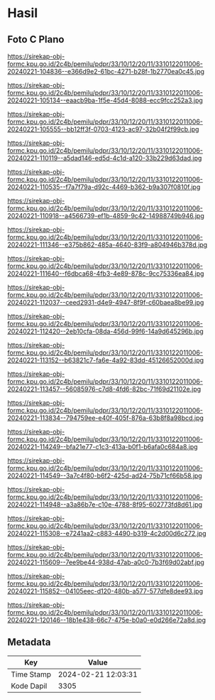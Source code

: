 # Hasil

## Foto C Plano

https://sirekap-obj-formc.kpu.go.id/2c4b/pemilu/pdpr/33/10/12/20/11/3310122011006-20240221-104836--e366d9e2-61bc-4271-b28f-1b2770ea0c45.jpg

https://sirekap-obj-formc.kpu.go.id/2c4b/pemilu/pdpr/33/10/12/20/11/3310122011006-20240221-105134--eaacb9ba-1f5e-45d4-8088-ecc9fcc252a3.jpg

https://sirekap-obj-formc.kpu.go.id/2c4b/pemilu/pdpr/33/10/12/20/11/3310122011006-20240221-105555--bb12ff3f-0703-4123-ac97-32b04f2f99cb.jpg

https://sirekap-obj-formc.kpu.go.id/2c4b/pemilu/pdpr/33/10/12/20/11/3310122011006-20240221-110119--a5dad146-ed5d-4c1d-a120-33b229d63dad.jpg

https://sirekap-obj-formc.kpu.go.id/2c4b/pemilu/pdpr/33/10/12/20/11/3310122011006-20240221-110535--f7a7f79a-d92c-4469-b362-b9a307f0810f.jpg

https://sirekap-obj-formc.kpu.go.id/2c4b/pemilu/pdpr/33/10/12/20/11/3310122011006-20240221-110918--a4566739-ef1b-4859-9c42-14988749b946.jpg

https://sirekap-obj-formc.kpu.go.id/2c4b/pemilu/pdpr/33/10/12/20/11/3310122011006-20240221-111346--e375b862-485a-4640-83f9-a804946b378d.jpg

https://sirekap-obj-formc.kpu.go.id/2c4b/pemilu/pdpr/33/10/12/20/11/3310122011006-20240221-111640--f6dbca68-4fb3-4e89-878c-9cc75336ea84.jpg

https://sirekap-obj-formc.kpu.go.id/2c4b/pemilu/pdpr/33/10/12/20/11/3310122011006-20240221-112037--ceed2931-d4e9-4947-8f9f-c60baea8be99.jpg

https://sirekap-obj-formc.kpu.go.id/2c4b/pemilu/pdpr/33/10/12/20/11/3310122011006-20240221-112420--2eb10cfa-08da-456d-99f6-14a9d645296b.jpg

https://sirekap-obj-formc.kpu.go.id/2c4b/pemilu/pdpr/33/10/12/20/11/3310122011006-20240221-113152--b63821c7-fa6e-4a92-83dd-45126652000d.jpg

https://sirekap-obj-formc.kpu.go.id/2c4b/pemilu/pdpr/33/10/12/20/11/3310122011006-20240221-113457--56085976-c7d8-4fd6-82bc-71f69d21102e.jpg

https://sirekap-obj-formc.kpu.go.id/2c4b/pemilu/pdpr/33/10/12/20/11/3310122011006-20240221-113834--794759ee-e40f-405f-876a-63b8f8a98bcd.jpg

https://sirekap-obj-formc.kpu.go.id/2c4b/pemilu/pdpr/33/10/12/20/11/3310122011006-20240221-114249--bfa21e77-c1c3-413a-b0f1-b6afa0c684a8.jpg

https://sirekap-obj-formc.kpu.go.id/2c4b/pemilu/pdpr/33/10/12/20/11/3310122011006-20240221-114549--3a7c4f80-b6f2-425d-ad24-75b71cf66b58.jpg

https://sirekap-obj-formc.kpu.go.id/2c4b/pemilu/pdpr/33/10/12/20/11/3310122011006-20240221-114948--a3a86b7e-c10e-4788-8f95-602773fd8d61.jpg

https://sirekap-obj-formc.kpu.go.id/2c4b/pemilu/pdpr/33/10/12/20/11/3310122011006-20240221-115308--e7241aa2-c883-4490-b319-4c2d00d6c272.jpg

https://sirekap-obj-formc.kpu.go.id/2c4b/pemilu/pdpr/33/10/12/20/11/3310122011006-20240221-115609--7ee9be44-938d-47ab-a0c0-7b3f69d02abf.jpg

https://sirekap-obj-formc.kpu.go.id/2c4b/pemilu/pdpr/33/10/12/20/11/3310122011006-20240221-115852--04105eec-d120-480b-a577-577dfe8dee93.jpg

https://sirekap-obj-formc.kpu.go.id/2c4b/pemilu/pdpr/33/10/12/20/11/3310122011006-20240221-120146--18b1e438-66c7-475e-b0a0-e0d266e72a8d.jpg


## Metadata

| Key        | Value               |
| ---------- | ------------------- |
| Time Stamp | 2024-02-21 12:03:31 |
| Kode Dapil | 3305                |



